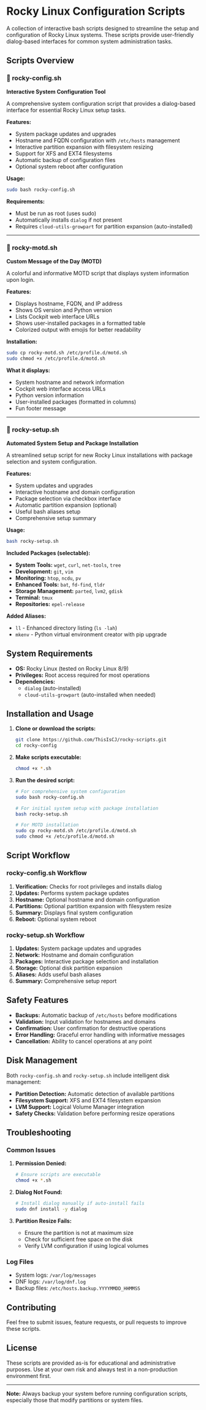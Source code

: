 # Rocky Linux Configuration Scripts

A collection of interactive bash scripts designed to streamline the setup and configuration of Rocky Linux systems. These scripts provide user-friendly dialog-based interfaces for common system administration tasks.

## Scripts Overview

### 🔧 rocky-config.sh
**Interactive System Configuration Tool**

A comprehensive system configuration script that provides a dialog-based interface for essential Rocky Linux setup tasks.

**Features:**
- System package updates and upgrades
- Hostname and FQDN configuration with `/etc/hosts` management
- Interactive partition expansion with filesystem resizing
- Support for XFS and EXT4 filesystems
- Automatic backup of configuration files
- Optional system reboot after configuration

**Usage:**
```bash
sudo bash rocky-config.sh
```

**Requirements:**
- Must be run as root (uses sudo)
- Automatically installs `dialog` if not present
- Requires `cloud-utils-growpart` for partition expansion (auto-installed)

---

### 🎨 rocky-motd.sh
**Custom Message of the Day (MOTD)**

A colorful and informative MOTD script that displays system information upon login.

**Features:**
- Displays hostname, FQDN, and IP address
- Shows OS version and Python version
- Lists Cockpit web interface URLs
- Shows user-installed packages in a formatted table
- Colorized output with emojis for better readability

**Installation:**
```bash
sudo cp rocky-motd.sh /etc/profile.d/motd.sh
sudo chmod +x /etc/profile.d/motd.sh
```

**What it displays:**
- System hostname and network information
- Cockpit web interface access URLs
- Python version information
- User-installed packages (formatted in columns)
- Fun footer message

---

### 🚀 rocky-setup.sh
**Automated System Setup and Package Installation**

A streamlined setup script for new Rocky Linux installations with package selection and system configuration.

**Features:**
- System updates and upgrades
- Interactive hostname and domain configuration
- Package selection via checkbox interface
- Automatic partition expansion (optional)
- Useful bash aliases setup
- Comprehensive setup summary

**Usage:**
```bash
bash rocky-setup.sh
```

**Included Packages (selectable):**
- **System Tools:** `wget`, `curl`, `net-tools`, `tree`
- **Development:** `git`, `vim`
- **Monitoring:** `htop`, `ncdu`, `pv`
- **Enhanced Tools:** `bat`, `fd-find`, `tldr`
- **Storage Management:** `parted`, `lvm2`, `gdisk`
- **Terminal:** `tmux`
- **Repositories:** `epel-release`

**Added Aliases:**
- `ll` - Enhanced directory listing (`ls -lah`)
- `mkenv` - Python virtual environment creator with pip upgrade

## System Requirements

- **OS:** Rocky Linux (tested on Rocky Linux 8/9)
- **Privileges:** Root access required for most operations
- **Dependencies:** 
  - `dialog` (auto-installed)
  - `cloud-utils-growpart` (auto-installed when needed)

## Installation and Usage

1. **Clone or download the scripts:**
   ```bash
   git clone https://github.com/ThisIsCJ/rocky-scripts.git
   cd rocky-config
   ```

2. **Make scripts executable:**
   ```bash
   chmod +x *.sh
   ```

3. **Run the desired script:**
   ```bash
   # For comprehensive system configuration
   sudo bash rocky-config.sh
   
   # For initial system setup with package installation
   bash rocky-setup.sh
   
   # For MOTD installation
   sudo cp rocky-motd.sh /etc/profile.d/motd.sh
   sudo chmod +x /etc/profile.d/motd.sh
   ```

## Script Workflow

### rocky-config.sh Workflow
1. **Verification:** Checks for root privileges and installs dialog
2. **Updates:** Performs system package updates
3. **Hostname:** Optional hostname and domain configuration
4. **Partitions:** Optional partition expansion with filesystem resize
5. **Summary:** Displays final system configuration
6. **Reboot:** Optional system reboot

### rocky-setup.sh Workflow
1. **Updates:** System package updates and upgrades
2. **Network:** Hostname and domain configuration
3. **Packages:** Interactive package selection and installation
4. **Storage:** Optional disk partition expansion
5. **Aliases:** Adds useful bash aliases
6. **Summary:** Comprehensive setup report

## Safety Features

- **Backups:** Automatic backup of `/etc/hosts` before modifications
- **Validation:** Input validation for hostnames and domains
- **Confirmation:** User confirmation for destructive operations
- **Error Handling:** Graceful error handling with informative messages
- **Cancellation:** Ability to cancel operations at any point

## Disk Management

Both `rocky-config.sh` and `rocky-setup.sh` include intelligent disk management:

- **Partition Detection:** Automatic detection of available partitions
- **Filesystem Support:** XFS and EXT4 filesystem expansion
- **LVM Support:** Logical Volume Manager integration
- **Safety Checks:** Validation before performing resize operations

## Troubleshooting

### Common Issues

1. **Permission Denied:**
   ```bash
   # Ensure scripts are executable
   chmod +x *.sh
   ```

2. **Dialog Not Found:**
   ```bash
   # Install dialog manually if auto-install fails
   sudo dnf install -y dialog
   ```

3. **Partition Resize Fails:**
   - Ensure the partition is not at maximum size
   - Check for sufficient free space on the disk
   - Verify LVM configuration if using logical volumes

### Log Files

- System logs: `/var/log/messages`
- DNF logs: `/var/log/dnf.log`
- Backup files: `/etc/hosts.backup.YYYYMMDD_HHMMSS`

## Contributing

Feel free to submit issues, feature requests, or pull requests to improve these scripts.

## License

These scripts are provided as-is for educational and administrative purposes. Use at your own risk and always test in a non-production environment first.

---

**Note:** Always backup your system before running configuration scripts, especially those that modify partitions or system files.
